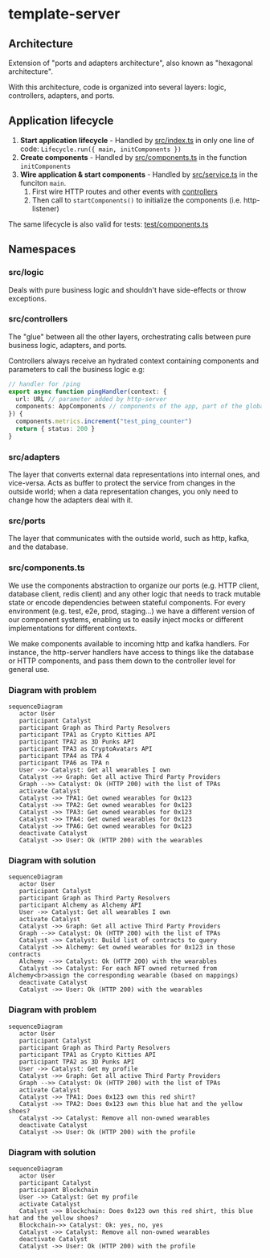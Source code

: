 # template-server

## Architecture

Extension of "ports and adapters architecture", also known as "hexagonal architecture".

With this architecture, code is organized into several layers: logic, controllers, adapters, and ports.

## Application lifecycle

1. **Start application lifecycle** - Handled by [src/index.ts](src/index.ts) in only one line of code: `Lifecycle.run({ main, initComponents })`
2. **Create components** - Handled by [src/components.ts](src/components.ts) in the function `initComponents`
3. **Wire application & start components** - Handled by [src/service.ts](src/service.ts) in the funciton `main`.
   1. First wire HTTP routes and other events with [controllers](#src/controllers)
   2. Then call to `startComponents()` to initialize the components (i.e. http-listener)

The same lifecycle is also valid for tests: [test/components.ts](test/components.ts)

## Namespaces

### src/logic

Deals with pure business logic and shouldn't have side-effects or throw exceptions.

### src/controllers

The "glue" between all the other layers, orchestrating calls between pure business logic, adapters, and ports.

Controllers always receive an hydrated context containing components and parameters to call the business logic e.g:

```ts
// handler for /ping
export async function pingHandler(context: {
  url: URL // parameter added by http-server
  components: AppComponents // components of the app, part of the global context
}) {
  components.metrics.increment("test_ping_counter")
  return { status: 200 }
}
```

### src/adapters

The layer that converts external data representations into internal ones, and vice-versa. Acts as buffer to protect the service from changes in the outside world; when a data representation changes, you only need to change how the adapters deal with it.

### src/ports

The layer that communicates with the outside world, such as http, kafka, and the database.

### src/components.ts

We use the components abstraction to organize our ports (e.g. HTTP client, database client, redis client) and any other logic that needs to track mutable state or encode dependencies between stateful components. For every environment (e.g. test, e2e, prod, staging...) we have a different version of our component systems, enabling us to easily inject mocks or different implementations for different contexts.

We make components available to incoming http and kafka handlers. For instance, the http-server handlers have access to things like the database or HTTP components, and pass them down to the controller level for general use.


### Diagram with problem
```mermaid
sequenceDiagram
   actor User
   participant Catalyst
   participant Graph as Third Party Resolvers
   participant TPA1 as Crypto Kitties API
   participant TPA2 as 3D Punks API
   participant TPA3 as CryptoAvatars API
   participant TPA4 as TPA 4
   participant TPA6 as TPA n
   User ->> Catalyst: Get all wearables I own
   Catalyst ->> Graph: Get all active Third Party Providers
   Graph -->> Catalyst: Ok (HTTP 200) with the list of TPAs
   activate Catalyst
   Catalyst ->> TPA1: Get owned wearables for 0x123
   Catalyst ->> TPA2: Get owned wearables for 0x123
   Catalyst ->> TPA3: Get owned wearables for 0x123
   Catalyst ->> TPA4: Get owned wearables for 0x123
   Catalyst ->> TPA6: Get owned wearables for 0x123
   deactivate Catalyst
   Catalyst ->> User: Ok (HTTP 200) with the wearables
```

### Diagram with solution
```mermaid
sequenceDiagram
   actor User
   participant Catalyst
   participant Graph as Third Party Resolvers
   participant Alchemy as Alchemy API
   User ->> Catalyst: Get all wearables I own
   activate Catalyst
   Catalyst ->> Graph: Get all active Third Party Providers
   Graph -->> Catalyst: Ok (HTTP 200) with the list of TPAs
   Catalyst ->> Catalyst: Build list of contracts to query
   Catalyst ->> Alchemy: Get owned wearables for 0x123 in those contracts
   Alchemy -->> Catalyst: Ok (HTTP 200) with the wearables
   Catalyst ->> Catalyst: For each NFT owned returned from Alchemy<br>assign the corresponding wearable (based on mappings) 
   deactivate Catalyst
   Catalyst ->> User: Ok (HTTP 200) with the wearables
```

### Diagram with problem
```mermaid
sequenceDiagram
   actor User
   participant Catalyst
   participant Graph as Third Party Resolvers
   participant TPA1 as Crypto Kitties API
   participant TPA2 as 3D Punks API
   User ->> Catalyst: Get my profile
   Catalyst ->> Graph: Get all active Third Party Providers
   Graph -->> Catalyst: Ok (HTTP 200) with the list of TPAs
   activate Catalyst
   Catalyst ->> TPA1: Does 0x123 own this red shirt?
   Catalyst ->> TPA2: Does 0x123 own this blue hat and the yellow shoes?
   Catalyst ->> Catalyst: Remove all non-owned wearables
   deactivate Catalyst
   Catalyst ->> User: Ok (HTTP 200) with the profile
```

### Diagram with solution
```mermaid
sequenceDiagram
   actor User
   participant Catalyst
   participant Blockchain
   User ->> Catalyst: Get my profile
   activate Catalyst
   Catalyst ->> Blockchain: Does 0x123 own this red shirt, this blue hat and the yellow shoes?
   Blockchain->> Catalyst: Ok: yes, no, yes
   Catalyst ->> Catalyst: Remove all non-owned wearables
   deactivate Catalyst
   Catalyst ->> User: Ok (HTTP 200) with the profile
```
